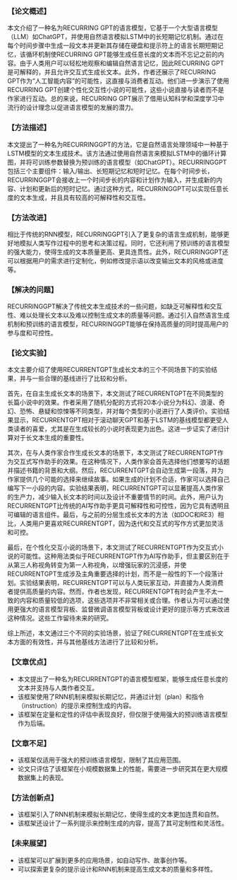 ### 【论文概述】

本文介绍了一种名为RECURRING GPT的语言模型，它基于一个大型语言模型（LLM）如ChatGPT，并使用自然语言模拟LSTM中的长短期记忆机制。通过在每个时间步骤中生成一段文本并更新其存储在硬盘和提示符上的语言长期短期记忆，该循环机制使RECURRING GPT能够生成任意长度的文本而不忘记之前的内容。由于人类用户可以轻松地观察和编辑自然语言记忆，因此RECURRING GPT是可解释的，并且允许交互式生成长文本。此外，作者还展示了RECURRING GPT作为“人工智能内容”的可能性，这直接与消费者互动。他们进一步演示了使用RECURRING GPT创建个性化交互性小说的可能性，这些小说直接与读者而不是作家进行互动。总的来说，RECURRING GPT展示了借用认知科学和深度学习中流行的设计理念以促进语言模型的发展的潜力。

### 【方法描述】

本文提出了一种名为RECURRINGGPT的方法，它是自然语言处理领域中一种基于LSTM模型的文本生成技术。该方法通过使用自然语言来模拟LSTM中的循环计算图，并将可训练参数替换为预训练的语言模型（如ChatGPT）。RECURRINGGPT包括三个主要组件：输入/输出、长短期记忆和短时记忆。在每个时间步长，RECURRINGGPT会接收上一个时间步长的内容和计划作为输入，并生成新的内容、计划和更新后的短时记忆。通过这种方式，RECURRINGGPT可以实现任意长度的文本生成，并且具有较高的可解释性和交互性。

### 【方法改进】

相比于传统的RNN模型，RECURRINGGPT引入了更复杂的语言生成机制，能够更好地模拟人类写作过程中的思考和决策过程。同时，它还利用了预训练的语言模型的强大能力，使得生成的文本质量更高、更具连贯性。此外，RECURRINGGPT还可以根据用户的需求进行定制化，例如修改提示语以改变输出文本的风格或进度等。

### 【解决的问题】

RECURRINGGPT解决了传统文本生成技术的一些问题，如缺乏可解释性和交互性、难以处理长文本以及难以控制生成文本的质量等问题。通过引入自然语言生成机制和预训练的语言模型，RECURRINGGPT能够在保持高质量的同时提高用户的参与度和可控性。

### 【论文实验】

本文主要介绍了使用RECURRENTGPT生成长文本的三个不同场景下的实验结果，并与一些合理的基线进行了比较和分析。

首先，在自主生成长文本的场景下，本文测试了RECURRENTGPT在不同类型的长篇小说中的效果。作者采用了随机分配的方式将20本小说分为科幻、浪漫、奇幻、恐怖、悬疑和惊悚等不同类型，并对每个类型的小说进行了人类评价。实验结果显示，RECURRENTGPT相对于滚动聊天GPT和基于LSTM的基线模型都更受人类读者的喜爱，尤其是在生成较长的小说时表现更为出色。这进一步证实了递归计算对于长文本生成的重要性。

其次，在与人类作家合作生成长文本的场景下，本文测试了RECURRENTGPT作为交互式写作助手的效果。在这种情况下，人类作家会首先选择他们想要写的话题并描述书籍的背景和大纲。然后，RECURRENTGPT会自动生成第一段落，并为作家提供几个可能的选择来继续故事。如果生成的计划不合适，作家可以选择自己编写下一小段的内容。实验结果表明，RECURRENTGPT可以显著提高人类作家的生产力，减少输入长文本的时间以及设计不重要情节的时间。此外，用户认为RECURRENTGPT比传统的AI写作助手更具可解释性和可控性，因为它具有透明且可编辑的语言组件。最后，与之前的分层生成长文本的方法（如DOC和RE3）相比，人类用户更喜欢RECURRENTGPT，因为迭代和交互式的写作方式更加灵活和可控。

最后，在个性化交互小说的场景下，本文测试了RECURRENTGPT作为交互式小说的可能性。这种用法类似于RECURRENTGPT作为AI写作助手，但主要区别在于从第三人称视角转变为第一人称视角，以增强玩家的沉浸感，并使RECURRENTGPT生成涉及主角重要选择的计划，而不是一般性的下一个段落计划。实验结果表明，RECURRENTGPT可以与人类玩家互动，并直接为人类消费者提供高质量的内容。然而，作者也发现，RECURRENTGPT有时会产生不太一致的内容和质量较低的选项，这些选项并不非常相关或合理。作者认为可以通过使用更强大的语言模型背板、监督微调语言模型背板或设计更好的提示等方式来改进这种情况。这些工作留待未来的研究。

综上所述，本文通过三个不同的实验场景，验证了RECURRENTGPT在生成长文本方面的有效性，并与其他基线方法进行了比较和分析。

### 【文章优点】

- 本文提出了一种名为RECURRENTGPT的语言模型框架，能够生成任意长度的文本并支持与人类作者交互。
- 该框架使用了RNN机制来模拟长期记忆，并通过计划（plan）和指令（instruction）的提示来控制生成的内容。
- 该框架在定量和定性的评估中表现良好，但仅限于使用强大的预训练语言模型作为后端。

### 【文章不足】

- 该框架仅适用于强大的预训练语言模型，限制了其应用范围。
- 论文只评估了该框架在小规模数据集上的性能，需要进一步研究其在更大规模数据集上的表现。

### 【方法创新点】

- 该框架引入了RNN机制来模拟长期记忆，使得生成的文本更加连贯和自然。
- 该框架还设计了一系列提示来控制生成的内容，提高了其可定制性和灵活性。

### 【未来展望】

- 该框架可以扩展到更多的应用场景，如自动写作、故事创作等。
- 可以探索更复杂的提示设计和RNN机制来提高生成文本的质量和多样性。